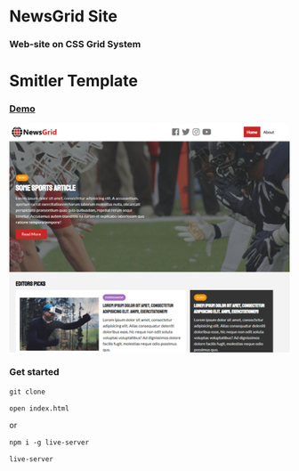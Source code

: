 # NewsGrid Site

### Web-site on CSS Grid System

# Smitler Template

### [Demo](http://news-grid-ab.surge.sh)
[![IMAGE ALT TEXT HERE](./screen.png)](https://nimb.ws/HWwbBm)

### Get started

```shell script
git clone
```
```shell script
open index.html
```
or
```shell script
npm i -g live-server
```
```shell script
live-server
```

